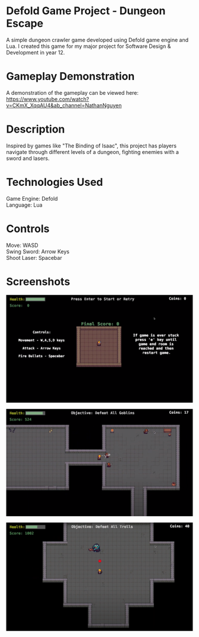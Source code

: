 # Defold Game Project - Dungeon Escape

A simple dungeon crawler game developed using Defold game engine and Lua. I created this game for my major project for Software Design & Development in year 12.

# Gameplay Demonstration
A demonstration of the gameplay can be viewed here: https://www.youtube.com/watch?v=CKmX_XqqAU4&ab_channel=NathanNguyen

# Description
Inspired by games like "The Binding of Isaac", this project has players navigate through different levels of a dungeon, fighting enemies with a sword and lasers.

# Technologies Used
Game Engine: Defold  
Language: Lua  

# Controls
Move: WASD  
Swing Sword: Arrow Keys  
Shoot Laser: Spacebar

# Screenshots
![Game Menu](screenshots/1.PNG)

![Goblin Level](screenshots/2.PNG)

![Troll Level](screenshots/3.PNG)



 
